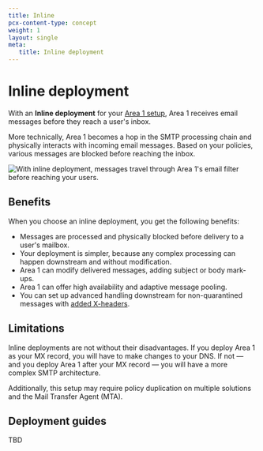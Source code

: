 ```yaml
---
title: Inline
pcx-content-type: concept
weight: 1
layout: single
meta:
   title: Inline deployment
---
```


# Inline deployment

With an **Inline deployment** for your [Area 1 setup](/email-security/setup/), Area 1 receives email messages before they reach a user's inbox.

More technically, Area 1 becomes a hop in the SMTP processing chain and physically interacts with incoming email messages. Based on your policies, various messages are blocked before reaching the inbox.

![With inline deployment, messages travel through Area 1's email filter before reaching your users.](/email-security/static/inline-deployment-diagram.png)

## Benefits

When you choose an inline deployment, you get the following benefits:

- Messages are processed and physically blocked before delivery to a user's mailbox.
- Your deployment is simpler, because any complex processing can happen downstream and without modification.
- Area 1 can modify delivered messages, adding subject or body mark-ups.
- Area 1 can offer high availability and adaptive message pooling.
- You can set up advanced handling downstream for non-quarantined messages with [added X-headers](#link-needed).

## Limitations

Inline deployments are not without their disadvantages. If you deploy Area 1 as your MX record, you will have to make changes to your DNS. If not — and you deploy Area 1 after your MX record — you will have a more complex SMTP architecture.

Additionally, this setup may require policy duplication on multiple solutions and the Mail Transfer Agent (MTA).

## Deployment guides

TBD